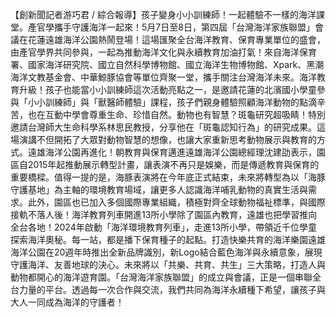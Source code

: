 【創新聞記者游巧君 / 綜合報導】孩子變身小小訓練師！一起體驗不一樣的海洋課堂。產官學攜手守護海洋一起來！5月7日至8日，第四屆「台灣海洋家族聯盟」會議在花蓮遠雄海洋公園熱鬧登場！這場匯聚全台海洋教育、保育專業單位的盛會，由產官學界共同參與，一起為推動海洋文化與永續教育加油打氣！來自海洋保育署、國家海洋研究院、國立自然科學博物館、國立海洋生物博物館、Xpark、黑潮海洋文教基金會、中華鯨豚協會等單位齊聚一堂，攜手關注台灣海洋未來。海洋教育升級！孩子也能當小小訓練師這次活動亮點之一，是邀請花蓮的北濱國小學童參與「小小訓練師」與「獸醫師體驗」課程，孩子們親身體驗照顧海洋動物的點滴辛苦，也在互動中學會尊重生命、珍惜自然。動物也有智慧？斑龜研究超吸睛！特別邀請台灣師大生命科學系林思民教授，分享他在「斑龜認知行為」的研究成果。這場演講不但開拓了大眾對動物智慧的想像，也讓大家重新思考動物展示與教育的方式。遠雄海洋公園再進化！朝教育與保育邁進遠雄海洋公園總經理沈建劭表示，園區自2015年起推動展示轉型計畫，讓表演不再只是娛樂，而是傳遞教育與保育的重要橋樑。值得一提的是，海豚表演將在今年底正式結束，未來將轉型為以「海豚守護基地」為主軸的環境教育場域，讓更多人認識海洋哺乳動物的真實生活與需求。此外，園區也已加入多個國際專業組織，積極對齊全球動物福祉標準，與國際接軌不落人後！海洋教育列車開進13所小學除了園區內教育，遠雄也把學習推向全台各地！2024年啟動「海洋環境教育列車」，走進13所小學，帶領近千位學童探索海洋奧秘。每一站，都是播下保育種子的起點。打造快樂共育的海洋樂園遠雄海洋公園在20週年時推出全新品牌識別，新Logo結合藍色海洋與永續意象，展現守護海洋、友善地球的決心。未來將以「共樂、共育、共生」三大策略，打造人與動物都開心的海洋遊育園。「台灣海洋家族聯盟」的成立與會議，正是一個串聯全台力量的平台。透過每一次合作與交流，我們共同為海洋永續種下希望，讓孩子與大人一同成為海洋的守護者！